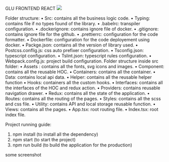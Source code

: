 GLU FRONTEND REACT
<img src="./screenshot/home.png" />

Folder structure:
• Src: contains all the business logic code.
• Typing: contains file if no types found of the library.
• .babelrc: transpiler configuration.
• .dockerignore: contains ignore file of docker.
• .gitignore: contains ignore file for the github.
• .prettierrc: configuration for the code formatter.
• Dockerfile: configuration for the code deployement using docker.
• Packge.json: contains all the version of library used.
• Postcss.conflig.js: css auto prefixer configuration.
• Tsconfig.json: typescript configuration.
• Tslint.json: typescript rules configuration.
• Webpack.config.js: project build configuration.
Folder structure inside src folder:
• Assets : contains all the fonts, svg icons and images.
• Component: contains all the reusable HOC.
• Containers: contains all the container.
• Data: contains local api data.
• Helper: contains all the reusable helper function
• Hooks: containers all the custom hooks.
• Interfaces: contains all the interfaces of the HOC and redux action.
• Providers: contains reusable navigation drawer.
• Redux: contains all the state of the application.
• Routes: contains all the routing of the pages.
• Styles: contains all the scss and css file.
• Utility: contains API and local storage reusable function.
• Views: contains all the pages.
• App.tsx: root routing file.
• Index.tsx: root index file.

Project running guide:

1. npm install
   (to install all the dependency)
2. npm start
   (to start the project)
3. npm run build
   (to build the application for the production)

some screenshot
